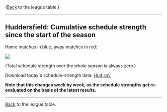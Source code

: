 ---
---
([Back](/leagues/england-premier-league) to the league table.)

-----

## Huddersfield: Cumulative schedule strength since the start of the season

Home matches in blue, away matches in red:


![](/assets/leagues/england-premier-league/2017/schedule-strengths/Hud.png/)

(Total schedule strength over the *whole season* is always zero.)


Download today's schedule-strength data: [Hud.csv](/assets/leagues/england-premier-league/2017/schedule-strengths/Hud.csv)

**Note that this changes week by week, as the schedule strengths get re-evaluated on the
basis of the latest results.**

-----

[Back](/leagues/england-premier-league) to the league table.


